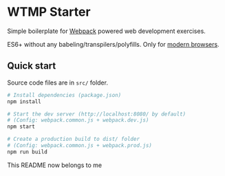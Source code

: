 # WTMP Starter

Simple boilerplate for [Webpack](https://webpack.js.org/guides/getting-started) powered web development exercises.

ES6+ without any babeling/transpilers/polyfills. Only for [modern browsers](https://kangax.github.io/compat-table/es6/).

## Quick start

Source code files are in `src/` folder.

```sh
# Install dependencies (package.json)
npm install

# Start the dev server (http://localhost:8080/ by default)
# (Config: webpack.common.js + webpack.dev.js)
npm start

# Create a production build to dist/ folder
# (Config: webpack.common.js + webpack.prod.js)
npm run build
```

This README now belongs to me
